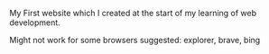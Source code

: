 My First website which I created at the start of my learning of web development.

Might not work for some browsers
suggested: explorer, brave, bing
